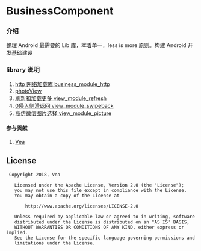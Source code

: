 # BusinessComponent

### 介绍
整理 Android 最需要的 Lib 库，本着单一，less is more 原则。构建 Android 开发基础建设


### library 说明

1. [http 网络加载库 business_module_http](https://github.com/xwc520/BusinessComponent/tree/master/business_module_http)
2. [photoView](https://github.com/xwc520/BusinessComponent/tree/master/view_module_photoview)
3. [刷新和加载更多 view_module_refresh](https://github.com/xwc520/BusinessComponent/tree/master/view_module_refresh)
4. [0侵入侧滑返回 view_module_swipeback](https://github.com/xwc520/BusinessComponent/tree/master/view_module_swipeback)
5. [高仿微信图片选择 view_module_picture](https://github.com/xwc520/BusinessComponent/tree/master/view_module_picture)

#### 参与贡献
1. [Vea](https://github.com/xwc520)

## License
```
 Copyright 2018, Vea

   Licensed under the Apache License, Version 2.0 (the "License");
   you may not use this file except in compliance with the License.
   You may obtain a copy of the License at

       http://www.apache.org/licenses/LICENSE-2.0

   Unless required by applicable law or agreed to in writing, software
   distributed under the License is distributed on an "AS IS" BASIS,
   WITHOUT WARRANTIES OR CONDITIONS OF ANY KIND, either express or implied.
   See the License for the specific language governing permissions and
   limitations under the License.
```